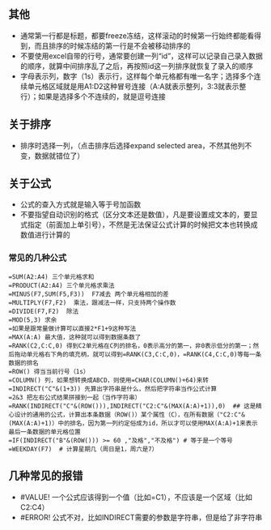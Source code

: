 ## 其他
- 通常第一行都是标题，都要freeze冻结，这样滚动的时候第一行始终都能看得到，而且排序的时候冻结的第一行是不会被移动排序的
- 不要使用excel自带的行号，通常要创建一列“id”，这样可以记录自己录入数据的顺序，就算中间排序乱了之后，再按照id这一列排序就恢复了录入的顺序
- 字母表示列，数字（1s）表示行，这样每个单元格都有唯一名字；选择多个连续单元格区域就是用A1:D2这种冒号连接（A:A就表示整列，3:3就表示整行）；如果是选择多个不连续的，就是逗号连接

## 关于排序
- 排序时选择一列，（点击排序后选择expand selected area，不然其他列不变，数据就错位了）

## 关于公式
- 公式的查入方式就是输入等于号加函数
- 不要指望自动识别的格式（区分文本还是数值），凡是要设置成文本的，要显式指定（前面加上单引号），不然是无法保证公式计算的时候把文本也转换成数值进行计算的

### 常见的几种公式
```
=SUM(A2:A4) 三个单元格求和
=PRODUCT(A2:A4) 三个单元格求乘法
=MINUS(F7,SUM(F5,F3))  F7减去 两个单元格相加的差
=MULTIPLY(F7,F2)  乘法，跟减法一样，只支持两个操作数
=DIVIDE(F7,F2)  除法
=MOD(5,3) 求余
=如果是跟常量做计算可以直接2*F1+9这种写法
=MAX(A:A) 最大值，这种就可以得到数据条数了
=RANK(C2,C:C,0) 得到C2单元格在C列的排名，0表示高分的第一，非0表示低分的第一；然后拖动单元格右下角的填充柄，就可以得到=RANK(C3,C:C,0)，=RANK(C4,C:C,0)等每一条数据的排名
=ROW() 得当当前行号（1s）
=COLUMN() 列，如果想转换成ABCD，则使用=CHAR(COLUMN()+64)来转
=INDIRECT("C"&(1+3)) 先算出字符串是什么，然后把字符串当作公式计算
=2&3 把左右公式结果拼接到一起（当作字符串）
=RANK(INDIRECT("C"&(ROW())),INDIRECT("C2:C"&(MAX(A:A)+1)),0)  ## 这是精心设计的通用的公式，计算出本条数据（ROW()）某个属性（C），在所有数据（"C2:C"&(MAX(A:A)+1)）中的排名，因为第一列约定俗成为id，所以才可以使用MAX(A:A)+1来表示最后一条数据的单元格位置
=IF(INDIRECT("B"&(ROW())) >= 60 ,"及格","不及格") # 等于是一个等号
=WEEKDAY(F7)  # 计算星期几（周日是1，周六是7）
```

## 几种常见的报错
- #VALUE! 一个公式应该得到一个值（比如=C1），不应该是一个区域（比如C2:C4）
- #ERROR! 公式不对，比如INDIRECT需要的参数是字符串，但是给了非字符串